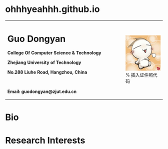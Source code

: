 # ohhhyeahhh.github.io

<table border="0">
  <tr>
    <td width="75%">
      <h1>Guo Dongyan</h1>
      <p><b>College Of Computer Science & Technology</b></p>
      <p><b>Zhejiang University of Technology</b></p>
      <p><b>No.288 Liuhe Road, Hangzhou, China</b></p>
      <br>
      <p><b>Email: guodongyan@zjut.edu.cn</b></p>
    </td>
    <td width="25%">
      <img src="src/img.jpg" width="100%">      % 插入证件照代码
    </td>
  </tr>
</table>

# Bio

# Research Interests
